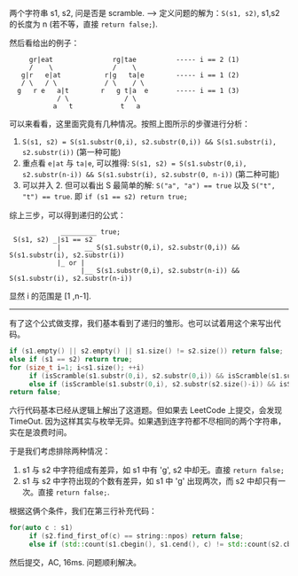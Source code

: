 两个字符串 s1, s2, 问是否是 scramble. --> 定义问题的解为：`S(s1, s2)`, s1,s2 的长度为 n (若不等，直接 `return false;`).

然后看给出的例子：

	     gr|eat               rg|tae          ----- i == 2 (1)
	     /    \               /    \
	   g|r   e|at           r|g   ta|e        ----- i == 1 (2)
	   / \   / \            / \    / \
	  g   r e   a|t        r   g t|a  e       ----- i == 1 (3)
	            / \              / \
	           a   t            t   a

可以来看看，这里面究竟有几种情况。按照上图所示的步骤进行分析：

1. `S(s1, s2) = S(s1.substr(0,i), s2.substr(0,i)) && S(s1.substr(i), s2.substr(i))` (第一种可能)
2. 重点看 `e|at` 与 `ta|e`, 可以推得: `S(s1, s2) = S(s1.substr(0,i), s2.substr(n-i)) && S(s1.substr(i), s2.substr(0, n-i))` (第二种可能)
3. 可以并入 2. 但可以看出 S 最简单的解: `S("a", "a") == true` 以及 `S("t", "t") == true`. 即 `if (s1 == s2) return true;`

综上三步，可以得到递归的公式：

                 _________ true; 
     S(s1, s2) _|s1 == s2
                |      __ S(s1.substr(0,i), s2.substr(0,i)) && S(s1.substr(i), s2.substr(i))
                |_ or |
                      |__ S(s1.substr(0,i), s2.substr(n-i)) && S(s1.substr(i), s2.substr(n-i))


显然 i 的范围是 [1 ,n-1]. 

-----

有了这个公式做支撑，我们基本看到了递归的雏形。也可以试着用这个来写出代码。

```cpp
if (s1.empty() || s2.empty() || s1.size() != s2.size()) return false;
else if (s1 == s2) return true;
for (size_t i=1; i<s1.size(); ++i)
     if (isScramble(s1.substr(0,i), s2.substr(0,i)) && isScramble(s1.substr(i), s2.substr(i))) return true;
     else if (isScramble(s1.substr(0,i), s2.substr(s2.size()-i)) && isScramble(s1.substr(i), s2.substr(0, s2.size()-i))) return true;
return false;
```

六行代码基本已经从逻辑上解出了这道题。但如果去 LeetCode 上提交，会发现 TimeOut. 因为这样其实与枚举无异。如果遇到连字符都不尽相同的两个字符串，实在是浪费时间。

于是我们考虑排除两种情况：

1. s1 与 s2 中字符组成有差异，如 s1 中有 'g', s2 中却无。直接 `return false;`
2. s1 与 s2 中字符出现的个数有差异，如 s1 中 'g' 出现两次，而 s2 中却只有一次。直接 `return false;`.

根据这俩个条件，我们在第三行补充代码：

```cpp
for(auto c : s1)
     if (s2.find_first_of(c) == string::npos) return false;
     else if (std::count(s1.cbegin(), s1.cend(), c) != std::count(s2.cbegin(), s2.cend(), c)) return false;
```

然后提交，AC, 16ms. 问题顺利解决。
